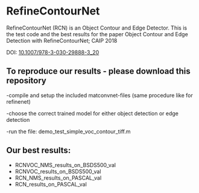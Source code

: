 # RefineContourNet

RefineContourNet (RCN) is an Object Contour and Edge Detector.  This is the test code and the best results for the paper Object Contour and Edge Detection with RefineContourNet; CAIP 2018

DOI: [10.1007/978-3-030-29888-3_20](https://arxiv.org/ct?url=https%3A%2F%2Fdx.doi.org%2F10.1007%2F978-3-030-29888-3_20&v=cf61f2c2)

## To reproduce our results - please download this repository

-compile and setup the included matconvnet-files (same procedure like for refinenet) 

-choose the correct trained model for either object detection or edge detection

-run the file: demo_test_simple_voc_contour_tiff.m

## Our best results:
* RCNVOC_NMS_results_on_BSDS500_val 
* RCNVOC_results_on_BSDS500_val 
* RCN_NMS_results_on_PASCAL_val 
* RCN_results_on_PASCAL_val
